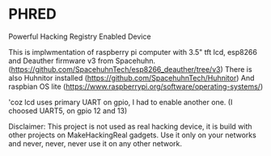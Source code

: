 # PHRED
Powerful Hacking Registry Enabled Device



This is implwmentation of raspberry pi computer with 3.5" tft lcd, esp8266 and Deauther firmware v3 from Spacehuhn. (https://github.com/SpacehuhnTech/esp8266_deauther/tree/v3)
There is also Huhnitor installed (https://github.com/SpacehuhnTech/Huhnitor)
And raspbian OS lite (https://www.raspberrypi.org/software/operating-systems/)


'coz lcd uses primary UART on gpio, I had to enable another one. (I choosed UART5, on gpio 12 and 13)

Disclaimer:
This project is not used as real hacking device, it is build with other projects on MakeHackingReal gadgets.
Use it only on your networks and never, never, never use it on any other network.
